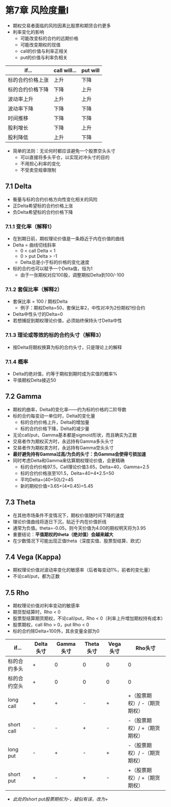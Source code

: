 # 第7章 风险度量I

* 期权交易者面临的风险因素比股票和期货合约更多
* 利率变化的影响
  * 可能改变标的合约的远期价格
  * 可能改变期权的现值
  * call的价值与利率正相关
  * put的价值与利率负相关

|if...|call will...|put will|
|---|---|---|
|标的合约价格上涨|上升|下降|
|标的合约价格下降|下降|上升|
|波动率上升|上升|上升|
|波动率下降|下降|下降|
|时间推移|下降|下降|
|股利增长|下降|上升|
|股利降低|上升|下降|

* 简单的法则：无论何时都应该避免一个股票空头头寸
  * 可以直接将多头平仓，以实现对冲头寸的目的
  * 不用担心利率的变化
  * 不受卖空规章限制

## 7.1 Delta

* 衡量与标的合约价格方向性变化相关的风险
* 正Delta希望标的合约价格上涨
* 负Delta希望标的合约价格下降

### 7.1.1 变化率（解释1）

* 在到期日前，期权理论价值是一条趋近于内在价值的曲线
* Delta = 曲线切线斜率
  * 0 < call Delta < 1
  * 0 > put Delta > -1
  * Delta总是小于标的价格的变化速度
* 标的合约也可以赋予一个Delta值，恒为1
  * 由于一张期权对应100股，调整期权Delta到100/-100

### 7.1.2 套保比率（解释2）

* 套保比率 = 100 / 期权Delta
  * 例子：期权Delta=50，套保比率2，中性对冲为2份期权1份合约
* Delta中性头寸的Delta=0
* 若想捕捉到期权理论价值，必须始终保持头寸Delta中性

### 7.1.3 理论或等效的标的合约头寸（解释3）

* 按Delta将期权换算为标的合约头寸，只是理论上的解释

### 7.1.4 概率

* Delta的绝对值，约等于期权到期时成为实值的概率%
* 平值期权Delta接近50

## 7.2 Gamma

* 期权的曲率，Delta的变化率——约为标的价格的二阶导数
* 标的合约每变动一单位时，Delta的变化量
  * 标的合约价格上升，Delta的增加量
  * 标的合约价格下降，Delta的减少量
* 无论call/put，Gamma基本都是sigmoid形状，而且确实为正数
* 交易者作为期权买方时，永远持有Gamma多头头寸
* 交易者作为期权卖方时，永远持有Gamma空头头寸
* **最好避免持有Gamma过高/为负的头寸：负Gamma会使得亏损加速**
* 同时考虑Delta和Gamma来估算期权理论价值，会更精确
  * 标的合约价格97.5，Call理论价值3.65，Delta=40，Gamma=2.5
  * 标的合约价格涨至101.5，Delta=40+4*2.5=50
  * 平均Delta=(40+50)/2=45
  * 新的期权价值=3.65+(4*0.45)=5.45

## 7.3 Theta

* 在其他市场条件不变情况下，期权价值随时间下降的速度
* 理论价值曲线将逐日下沉，贴近于内在价值折线
* 通常为负值。theta=-0.05，则今天价值为4.00的期权明天将为3.95
* 重要结论：**平值期权的theta（绝对值）会越来越大**
* 在少数情况下可能出现正值theta（深度实值、股票型结算、欧式）

## 7.4 Vega (Kappa)

* 期权理论价值对波动率变化的敏感率（后者每变动1%，前者的变化量）
* 不论call/put，都为正数

## 7.5 Rho

* 期权理论价值对利率变动的敏感率
* 期货型结算时，Rho < 0
* 股票型结算期货期权，不论call/put，Rho < 0（利率上升增加期权持有成本）
* 股票期权，call Rho > 0，put Rho < 0
* 标的合约除Delta=100外，其余变量全部为0

|if...|Delta头寸|Gamma头寸|Theta头寸|Vega头寸|Rho头寸|
|-|-|-|-|-|-|
|标的合约多头|+|0|0|0|0|
|标的合约空头|+|0|0|0|0|
|long call|+|+|-|+|+（股票期权）/ -（期货期权）|
|short call|-|-|+|-|-（股票期权）/ +（期货期权）|
|long put|-|+|-|+|-（股票期权）/ -（期货期权）|
|short put|+|-|+|-|+（股票期权）/ +（期货期权）|
* *此处的short put股票期权为-，疑似有误，改为+*